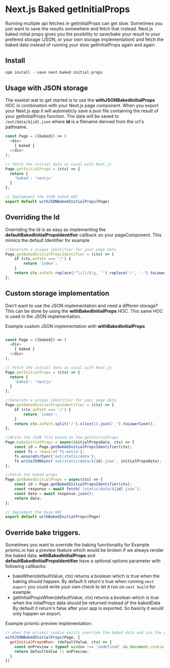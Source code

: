 # Next.js Baked getInitialProps
Running multiple api fetches in getInitialProps can get slow. Sometimes you just want to save the results somewhere and fetch that instead. Next.js baked initial props gives you the posibility to save/bake your result to your prefered storage (JSON, or your own storage implementation) and fetch the baked data instead of running your slow getInitialProps again and again.

## Install

```js
npm install --save next-baked-initial-props
```

## Usage with JSON storage
The easiest wat to get started is to use the **withJSONBakedInitialProps** HOC in combination with your Next.js page component.
When you export your Next.js app it will automaticly save a json file containing the result of your getInitialProps function.
The data will be saved to `/out/data/${id}.json` where **id** is a filename derived from the url's pathname.

```js
const Page = ({baked}) => (
  <div>
    { baked }
  </div>
);

// fetch the initial data as usual with Next.js
Page.getInitialProps = (ctx) => {
  return {
    'baked': 'nextjs'
  }
};

// Implemnent the JSON baked HOC
export default withJSONBakedInitialProps(Page)
```

## Overriding the Id
Overriding the Id is as easy as implementing the **defaultBakedInitialPropsIdentifier** callback on your pageComponent.
This mimics the default Identifier for example

```js
//Generate a unique identifier for your page data
Page.getBakedInitialPropsIdentifier = (ctx) => {
    if (ctx.asPath === '/') {
        return 'index';
    }
    return ctx.asPath.replace(/^\/|\/$/g, '').replace('/', '-').toLowerCase();
};
```

## Custom storage implementation
Don't want to use the JSON implementation and need a differen storage? This can be done by using the **withBakedInitialProps** HOC.
This same HOC is used in the JSON implementation.

Example custom JSON implementation with **withBakedInitialProps**

```js

const Page = ({baked}) => (
  <div>
    { baked }
  </div>
);

// fetch the initial data as usual with Next.js
Page.getInitialProps = (ctx) => {
  return {
    'baked': 'nextjs'
  }
};

//Generate a unique identifier for your page data
Page.getBakedInitialPropsIdentifier = (ctx) => {
    if (ctx.asPath === '/') {
        return 'index';
    }
    return ctx.asPath.split('/').slice(1).join('_').toLowerCase();
};

//Write the JSON file based on the getInitialProps
Page.bakeInitialProps = async(initialPropsData, ctx) => {
    const id = Page.getBakedInitialPropsIdentifier(ctx);
    const fs = require('fs-extra');
    fs.ensureDirSync('out/static/data');
    fs.writeJSONSync(`out/static/data/${id}.json`, initialPropsData);
};

//Fetch the baked props
Page.getBakedInitialProps = async(ctx) => {
    const id = Page.getBakedInitialPropsIdentifier(ctx);
    const response = await fetch(`/static/data/${id}.json`);
    const data = await response.json();
    return data;
};

// Implement the base HOC
export default withBakedInitialProps(Page)
```

## Override bake triggers.
Sometimes you want to override the baking functionality for Example prismic.io has a preview feature which would be broken if we always render the baked data.
**withBakedInitialProps** and **defaultBakedInitialPropsIdentifier** have a optional options parameter with following callbacks:
- bakeWhen(defaultValue, ctx) returns a boolean which is true when the baking should happen.
By default it  return's true when running `next export` you could write your own check to let it run on `next build` for example.
- getInitialPropsWhen(defaultValue, ctx) returns a boolean which is true when the intialProps data should be returned instead of the bakedData
By default it return's false after your app is exported. So basicly it would only happen on export.

Example prismic preview implementation:

```js
// when the prismic cookie exists override the baked data and use the getInitialProps value instead.
withJSONBakedInitialProps(Page, {
  getInitialPropsWhen: (defaultValue, ctx) => {
    const onPreview = typeof window !== 'undefined' && document.cookie.indexOf('io.prismic.preview') >= 0
    return defaultValue || onPreview;
  }
})
```
